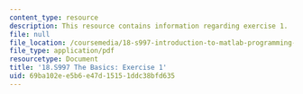 ```yaml
---
content_type: resource
description: This resource contains information regarding exercise 1.
file: null
file_location: /coursemedia/18-s997-introduction-to-matlab-programming-fall-2011/69ba102ee5b6e47d15151ddc38bfd635_MIT18_S997F11_Exercise_1.pdf
file_type: application/pdf
resourcetype: Document
title: '18.S997 The Basics: Exercise 1'
uid: 69ba102e-e5b6-e47d-1515-1ddc38bfd635
---
```

